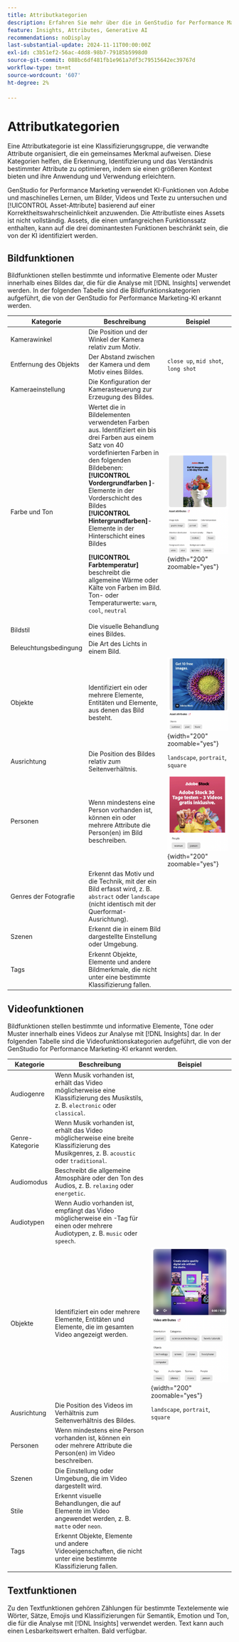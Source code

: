 ```yaml
---
title: Attributkategorien
description: Erfahren Sie mehr über die in GenStudio for Performance Marketing verwendeten Attributkategorien.
feature: Insights, Attributes, Generative AI
recommendations: noDisplay
last-substantial-update: 2024-11-11T00:00:00Z
exl-id: c3b51ef2-56ac-4dd8-98b7-79185b5998d0
source-git-commit: 088bc6df481fb1e961a7df3c79515642ec39767d
workflow-type: tm+mt
source-wordcount: '607'
ht-degree: 2%

---
```


# Attributkategorien

Eine Attributkategorie ist eine Klassifizierungsgruppe, die verwandte Attribute organisiert, die ein gemeinsames Merkmal aufweisen. Diese Kategorien helfen, die Erkennung, Identifizierung und das Verständnis bestimmter Attribute zu optimieren, indem sie einen größeren Kontext bieten und ihre Anwendung und Verwendung erleichtern.

GenStudio for Performance Marketing verwendet KI-Funktionen von Adobe und maschinelles Lernen, um Bilder, Videos und Texte zu untersuchen und [!UICONTROL Asset-Attribute] basierend auf einer Korrektheitswahrscheinlichkeit anzuwenden. Die Attributliste eines Assets ist nicht vollständig. Assets, die einen umfangreichen Funktionssatz enthalten, kann auf die drei dominantesten Funktionen beschränkt sein, die von der KI identifiziert werden.

## Bildfunktionen

Bildfunktionen stellen bestimmte und informative Elemente oder Muster innerhalb eines Bildes dar, die für die Analyse mit [!DNL Insights] verwendet werden. In der folgenden Tabelle sind die Bildfunktionskategorien aufgeführt, die von der GenStudio for Performance Marketing-KI erkannt werden.

<!-- For the writer: turn off word wrap to work with these tables. Option + Z -->

| Kategorie | Beschreibung | Beispiel |
| ----------------------- | ----------------------------------------------------------------------------------------------------- | ------------------------------------------------------------------------------------------------------------------------------------------------------------------------------ |
| Kamerawinkel | Die Position und der Winkel der Kamera relativ zum Motiv. |                                                                                                                                                                                |
| Entfernung des Objekts | Der Abstand zwischen der Kamera und dem Motiv eines Bildes. | `close up`, `mid shot`, `long shot` |
| Kameraeinstellung | Die Konfiguration der Kamerasteuerung zur Erzeugung des Bildes. |                                                                                                                                                                                |
| Farbe und Ton | Wertet die in Bildelementen verwendeten Farben aus. Identifiziert ein bis drei Farben aus einem Satz von 40 vordefinierten Farben in den folgenden Bildebenen:<br>**[!UICONTROL Vordergrundfarben ]**-Elemente in der Vorderschicht des Bildes<br>**[!UICONTROL Hintergrundfarben]**-Elemente in der Hinterschicht eines Bildes<p>**[!UICONTROL Farbtemperatur]** beschreibt die allgemeine Wärme oder Kälte von Farben im Bild.<br>Ton- oder Temperaturwerte: `warm`, `cool`, `neutral` | ![Farben und kühle Töne](../../assets/category/image-color-temp.png){width="200" zoomable="yes"} |
| Bildstil | Die visuelle Behandlung eines Bildes. |                                                                                                                                                                                |
| Beleuchtungsbedingung | Die Art des Lichts in einem Bild. |                                                                                                                                                                                |
| Objekte | Identifiziert ein oder mehrere Elemente, Entitäten und Elemente, aus denen das Bild besteht. | ![Sonnenblume, Ebene, Blumenobjekt](../../assets/category/image-objects.png){width="200" zoomable="yes"} |
| Ausrichtung | Die Position des Bildes relativ zum Seitenverhältnis. | `landscape`, `portrait`, `square` |
| Personen | Wenn mindestens eine Person vorhanden ist, können ein oder mehrere Attribute die Person(en) im Bild beschreiben. | ![Frau Person tanzt](../../assets/category/image-people.png){width="200" zoomable="yes"} |
| Genres der Fotografie | Erkennt das Motiv und die Technik, mit der ein Bild erfasst wird, z. B. `abstract` oder `landscape` (nicht identisch mit der Querformat-Ausrichtung). |           |
| Szenen | Erkennt die in einem Bild dargestellte Einstellung oder Umgebung. |                                             |
| Tags | Erkennt Objekte, Elemente und andere Bildmerkmale, die nicht unter eine bestimmte Klassifizierung fallen. |                                      |

<!-- Not yet approved by legal
| Attention distribution  | The level of viewer attention spread across an image.                                                 | `high`, `medium`, `low`                                                                                                                                                                                                    |
| Content density         | The amount of information or detail in an image.                                                      | `high`, `medium`, `low`                                                                                                                                                                                                    |
-->

## Videofunktionen

Bildfunktionen stellen bestimmte und informative Elemente, Töne oder Muster innerhalb eines Videos zur Analyse mit [!DNL Insights] dar. In der folgenden Tabelle sind die Videofunktionskategorien aufgeführt, die von der GenStudio for Performance Marketing-KI erkannt werden.

| Kategorie | Beschreibung | Beispiel |
| ------------------- | ------------------------------------------------------------------------------------------------------------ | --------------------------------------------------------------------------------------- |
| Audiogenre | Wenn Musik vorhanden ist, erhält das Video möglicherweise eine Klassifizierung des Musikstils, z. B. `electronic` oder `classical`. |          |
| Genre-Kategorie | Wenn Musik vorhanden ist, erhält das Video möglicherweise eine breite Klassifizierung des Musikgenres, z. B. `acoustic` oder `traditional`. |          |
| Audiomodus | Beschreibt die allgemeine Atmosphäre oder den Ton des Audios, z. B. `relaxing` oder `energetic`. |          |
| Audiotypen | Wenn Audio vorhanden ist, empfängt das Video möglicherweise ein -Tag für einen oder mehrere Audiotypen, z. B. `music` oder `speech`. |          |
| Objekte | Identifiziert ein oder mehrere Elemente, Entitäten und Elemente, die im gesamten Video angezeigt werden. | ![Objekte im Video](../../assets/category/video-objects.png){width="200" zoomable="yes"} |
| Ausrichtung | Die Position des Videos im Verhältnis zum Seitenverhältnis des Bildes. | `landscape`, `portrait`, `square` |
| Personen | Wenn mindestens eine Person vorhanden ist, können ein oder mehrere Attribute die Person(en) im Video beschreiben. |        |
| Szenen | Die Einstellung oder Umgebung, die im Video dargestellt wird. |        |
| Stile | Erkennt visuelle Behandlungen, die auf Elemente im Video angewendet werden, z. B. `matte` oder `neon`. |        |
| Tags | Erkennt Objekte, Elemente und andere Videoeigenschaften, die nicht unter eine bestimmte Klassifizierung fallen. |        |

## Textfunktionen

Zu den Textfunktionen gehören Zählungen für bestimmte Textelemente wie Wörter, Sätze, Emojis und Klassifizierungen für Semantik, Emotion und Ton, die für die Analyse mit [!DNL Insights] verwendet werden. Text kann auch einen Lesbarkeitswert erhalten. Bald verfügbar.

<!-- Not yet approved by legal

The following table lists the image feature categories recognized by the GenStudio for Performance Marketing AI.

| Category             | Description | Example |
|----------------------|-------------|--------|
| Emojis Count         |             |        |
| HashTags Count       |             |        |
| Keywords             |             |        |
| Marketing Emotions   |             |        |
| Narratives           | Text that represents an overarching situation, theme, or a story. Narratives can communicate values, purpose, or identity that resonates with consumers on many levels.   |        |
| Persuasion Strategies|             |        |
| Readability          |             |        |
| Tone of voice        | | |
-->
